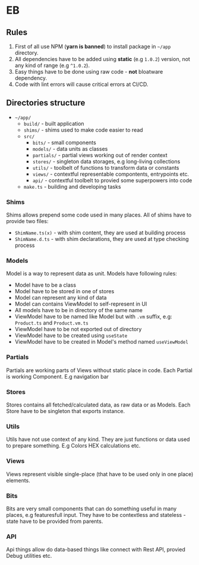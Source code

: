 # EB

## Rules

1. First of all use NPM (**yarn is banned**) to install package in `~/app` directory.
2. All dependencies have to be added using **static** (e.g `1.0.2`) version, not any kind of range (e.g `^1.0.2`).
3. Easy things have to be done using raw code - **not** bloatware dependency.
4. Code with lint errors will cause critical errors at CI/CD.

## Directories structure

- `~/app/`
  - `build/` - built application
  - `shims/` - shims used to make code easier to read
  - `src/`
    - `bits/` - small components
    - `models/` - data units as classes
    - `partials/` - partial views working out of render context
    - `stores/` - singleton data storages, e.g long-living collections
    - `utils/` - toolbelt of functions to transform data or constants
    - `views/` - contextful representable compontents, entrypoints etc.
    - `api/` - contextful toolbelt to provied some superpowers into code
  - `make.ts` - building and developing tasks

### Shims

Shims allows prepend some code used in many places. All of shims have to provide two files:

- `ShimName.ts(x)` - with shim content, they are used at building process
- `ShimName.d.ts` - with shim declarations, they are used at type checking process

### Models

Model is a way to represent data as unit. Models have following rules:

- Model have to be a class
- Model have to be stored in one of stores
- Model can represent any kind of data
- Model can contains ViewModel to self-represent in UI
- All models have to be in directory of the same name
- ViewModel have to be named like Model but with `.vm` suffix, e.g: `Product.ts` and `Product.vm.ts`
- ViewModel have to be not exported out of directory
- ViewModel have to be created using `useState`
- ViewModel have to be created in Model's method named `useViewModel`

### Partials

Partials are working parts of Views without static place in code. Each Partial is working Component. E.g navigation bar

### Stores

Stores contains all fetched/calculated data, as raw data or as Models. Each Store have to be singleton that exports instance.

### Utils

Utils have not use context of any kind. They are just functions or data used to prepare something. E.g Colors HEX calculations etc.

### Views

Views represent visible single-place (that have to be used only in one place) elements.

### Bits

Bits are very small components that can do something useful in many places, e.g featuresfull input. They have to be contextless and stateless - state have to be provided from parents.

### API

Api things allow do data-based things like connect with Rest API, provied Debug utilities etc.
